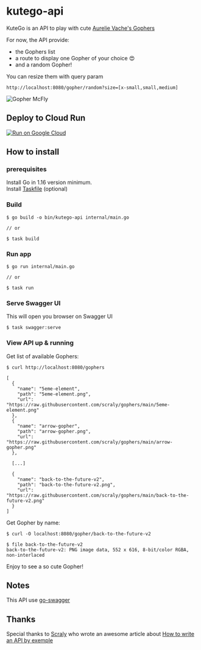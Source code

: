 # kutego-api

KuteGo is an API to play with cute [Aurelie Vache's Gophers](https://github.com/scraly/gophers)

For now, the API provide:

* the Gophers list
* a route to display one Gopher of your choice 😍
* and a random Gopher!

You can resize them with query param 
```
http://localhost:8080/gopher/random?size=[x-small,small,medium]
```

![Gopher McFly](https://raw.githubusercontent.com/scraly/gophers/main/back-to-the-future-v2.png)

## Deploy to Cloud Run

[![Run on Google Cloud](https://deploy.cloud.run/button.svg)](https://deploy.cloud.run)

## How to install 

### prerequisites
Install Go in 1.16 version minimum.  
Install [Taskfile](https://taskfile.dev/#/installation) (optional)

### Build 

``` 
$ go build -o bin/kutego-api internal/main.go

// or 

$ task build
```

### Run app 

``` 
$ go run internal/main.go

// or 

$ task run
```

### Serve Swagger UI 

This will open you browser on Swagger UI
``` 
$ task swagger:serve
```
### View API up & running

Get list of available Gophers:

```
$ curl http://localhost:8080/gophers

[
  {
    "name": "5eme-element",
    "path": "5eme-element.png",
    "url": "https://raw.githubusercontent.com/scraly/gophers/main/5eme-element.png"
  },
  {
    "name": "arrow-gopher",
    "path": "arrow-gopher.png",
    "url": "https://raw.githubusercontent.com/scraly/gophers/main/arrow-gopher.png"
  },

  [...]

  {
    "name": "back-to-the-future-v2",
    "path": "back-to-the-future-v2.png",
    "url": "https://raw.githubusercontent.com/scraly/gophers/main/back-to-the-future-v2.png"
  }
]
```

Get Gopher by name:

```
$ curl -O localhost:8080/gopher/back-to-the-future-v2

$ file back-to-the-future-v2
back-to-the-future-v2: PNG image data, 552 x 616, 8-bit/color RGBA, non-interlaced
```

Enjoy to see a so cute Gopher! 

## Notes

This API use [go-swagger](https://goswagger.io/install.html)

## Thanks 

Special thanks to [Scraly](https://github.com/scraly) who wrote an awesome article about [How to write an API by exemple](https://dev.to/aurelievache/learning-go-by-examples-part-2-create-an-http-rest-api-server-in-go-1cdm)
